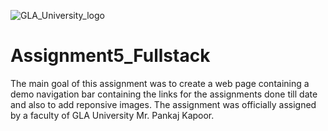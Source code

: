![GLA_University_logo](https://user-images.githubusercontent.com/59922056/129214657-f04896bd-d073-4026-990f-e8f04b016bcb.png)

# Assignment5_Fullstack

The main goal of this assignment was to create a web page containing a demo navigation bar containing the links for the assignments done till date and also to add reponsive images. The assignment was officially assigned by a faculty of GLA University Mr. Pankaj Kapoor. 

